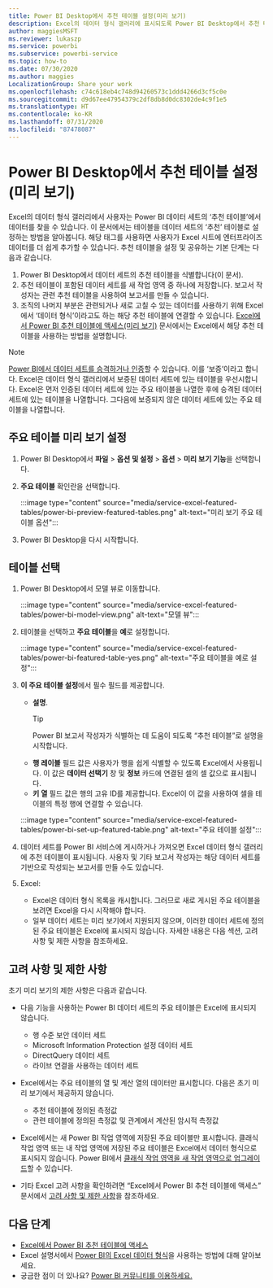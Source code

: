 ```yaml
---
title: Power BI Desktop에서 추천 테이블 설정(미리 보기)
description: Excel의 데이터 형식 갤러리에 표시되도록 Power BI Desktop에서 추천 테이블을 만듭니다.
author: maggiesMSFT
ms.reviewer: lukaszp
ms.service: powerbi
ms.subservice: powerbi-service
ms.topic: how-to
ms.date: 07/30/2020
ms.author: maggies
LocalizationGroup: Share your work
ms.openlocfilehash: c74c618eb4c748d94260573c1ddd4266d3cf5c0e
ms.sourcegitcommit: d9d67ee47954379c2df8db8d0dc8302de4c9f1e5
ms.translationtype: HT
ms.contentlocale: ko-KR
ms.lasthandoff: 07/31/2020
ms.locfileid: "87478087"
---
```

# <a name="set-featured-tables-in-power-bi-desktop-preview"></a>Power BI Desktop에서 추천 테이블 설정(미리 보기)

Excel의 데이터 형식 갤러리에서 사용자는 Power BI 데이터 세트의 ‘추천 테이블’에서 데이터를 찾을 수 있습니다. 이 문서에서는 테이블을 데이터 세트의 ‘추천’ 테이블로 설정하는 방법을 알아봅니다. 해당 태그를 사용하면 사용자가 Excel 시트에 엔터프라이즈 데이터를 더 쉽게 추가할 수 있습니다. 추천 테이블을 설정 및 공유하는 기본 단계는 다음과 같습니다.

1. Power BI Desktop에서 데이터 세트의 추천 테이블을 식별합니다(이 문서).
1. 추천 테이블이 포함된 데이터 세트를 새 작업 영역 중 하나에 저장합니다. 보고서 작성자는 관련 추천 테이블을 사용하여 보고서를 만들 수 있습니다. 
1. 조직의 나머지 부분은 관련되거나 새로 고칠 수 있는 데이터를 사용하기 위해 Excel에서 ‘데이터 형식’이라고도 하는 해당 추천 테이블에 연결할 수 있습니다. [Excel에서 Power BI 추천 테이블에 액세스(미리 보기)](service-excel-featured-tables.md) 문서에서는 Excel에서 해당 추천 테이블을 사용하는 방법을 설명합니다.

> [!NOTE]
> [Power BI에서 데이터 세트를 승격하거나 인증](../connect-data/service-datasets-promote.md)할 수 있습니다. 이를 ‘보증’이라고 합니다. Excel은 데이터 형식 갤러리에서 보증된 데이터 세트에 있는 테이블을 우선시합니다. Excel은 먼저 인증된 데이터 세트에 있는 주요 테이블을 나열한 후에 승격된 데이터 세트에 있는 테이블을 나열합니다. 그다음에 보증되지 않은 데이터 세트에 있는 주요 테이블을 나열합니다. 

## <a name="turn-on-the-featured-table-preview"></a>주요 테이블 미리 보기 설정

1. Power BI Desktop에서 **파일** > **옵션 및 설정** > **옵션** > **미리 보기 기능**을 선택합니다.
2. **주요 테이블** 확인란을 선택합니다.

    :::image type="content" source="media/service-excel-featured-tables/power-bi-preview-featured-tables.png" alt-text="미리 보기 주요 테이블 옵션":::

3. Power BI Desktop을 다시 시작합니다.

## <a name="select-a-table"></a>테이블 선택

1. Power BI Desktop에서 모델 뷰로 이동합니다.

    :::image type="content" source="media/service-excel-featured-tables/power-bi-model-view.png" alt-text="모델 뷰":::
 
2. 테이블을 선택하고 **주요 테이블**을 **예**로 설정합니다.

    :::image type="content" source="media/service-excel-featured-tables/power-bi-featured-table-yes.png" alt-text="주요 테이블을 예로 설정":::

4. **이 주요 테이블 설정**에서 필수 필드를 제공합니다.

    - **설명**. 
        > [!TIP]
        > Power BI 보고서 작성자가 식별하는 데 도움이 되도록 “추천 테이블”로 설명을 시작합니다.
    - **행 레이블** 필드 값은 사용자가 행을 쉽게 식별할 수 있도록 Excel에서 사용됩니다. 이 값은 **데이터 선택기** 창 및 **정보** 카드에 연결된 셀의 셀 값으로 표시됩니다. 
    - **키 열** 필드 값은 행의 고유 ID를 제공합니다. Excel이 이 값을 사용하여 셀을 테이블의 특정 행에 연결할 수 있습니다.

    :::image type="content" source="media/service-excel-featured-tables/power-bi-set-up-featured-table.png" alt-text="주요 테이블 설정":::

1. 데이터 세트를 Power BI 서비스에 게시하거나 가져오면 Excel 데이터 형식 갤러리에 추천 테이블이 표시됩니다. 사용자 및 기타 보고서 작성자는 해당 데이터 세트를 기반으로 작성되는 보고서를 만들 수도 있습니다.

1. Excel: 
    - Excel은 데이터 형식 목록을 캐시합니다. 그러므로 새로 게시된 주요 테이블을 보려면 Excel을 다시 시작해야 합니다.
    - 일부 데이터 세트는 미리 보기에서 지원되지 않으며, 이러한 데이터 세트에 정의된 주요 테이블은 Excel에 표시되지 않습니다. 자세한 내용은 다음 섹션, 고려 사항 및 제한 사항을 참조하세요.

## <a name="considerations-and-limitations"></a>고려 사항 및 제한 사항

초기 미리 보기의 제한 사항은 다음과 같습니다.

- 다음 기능을 사용하는 Power BI 데이터 세트의 주요 테이블은 Excel에 표시되지 않습니다. 

    - 행 수준 보안 데이터 세트
    - Microsoft Information Protection 설정 데이터 세트
    - DirectQuery 데이터 세트
    - 라이브 연결을 사용하는 데이터 세트

- Excel에서는 주요 테이블의 열 및 계산 열의 데이터만 표시합니다. 다음은 초기 미리 보기에서 제공하지 않습니다.

    - 추천 테이블에 정의된 측정값
    - 관련 테이블에 정의된 측정값 및 관계에서 계산된 암시적 측정값

- Excel에서는 새 Power BI 작업 영역에 저장된 주요 테이블만 표시합니다. 클래식 작업 영역 또는 내 작업 영역에 저장된 주요 테이블은 Excel에서 데이터 형식으로 표시되지 않습니다. Power BI에서 [클래식 작업 영역을 새 작업 영역으로 업그레이드](service-upgrade-workspaces.md)할 수 있습니다.
- 기타 Excel 고려 사항을 확인하려면 “Excel에서 Power BI 추천 테이블에 액세스” 문서에서 [고려 사항 및 제한 사항](service-excel-featured-tables.md#considerations-and-limitations)을 참조하세요.

## <a name="next-steps"></a>다음 단계

- [Excel에서 Power BI 추천 테이블에 액세스](service-excel-featured-tables.md)
- Excel 설명서에서 [Power BI의 Excel 데이터 형식](https://support.office.com/article/use-excel-data-types-from-power-bi-preview-cd8938ce-f963-444d-b82a-7140848241e9)을 사용하는 방법에 대해 알아보세요.
- 궁금한 점이 더 있나요? [Power BI 커뮤니티를 이용하세요.](https://community.powerbi.com/)

